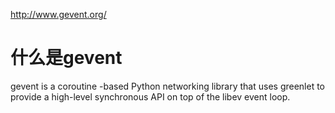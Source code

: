 http://www.gevent.org/
# 什么是gevent
gevent is a coroutine -based Python networking library that uses greenlet to provide a high-level synchronous API on top of the libev event loop.